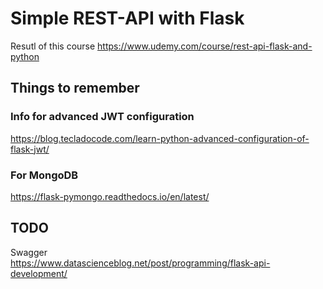 # Simple REST-API with Flask  
Resutl of this course https://www.udemy.com/course/rest-api-flask-and-python  

## Things to remember  
### Info for advanced JWT configuration  
https://blog.tecladocode.com/learn-python-advanced-configuration-of-flask-jwt/  

### For MongoDB  
https://flask-pymongo.readthedocs.io/en/latest/  

## TODO
Swagger  
https://www.datascienceblog.net/post/programming/flask-api-development/
